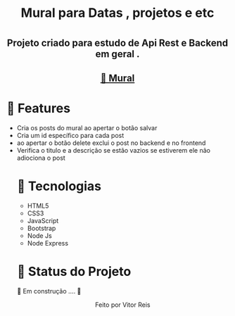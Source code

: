 
<h1 align="center" >Mural para Datas , projetos e etc<h1>
<h2 align="center">Projeto criado para estudo de Api Rest e Backend em geral . </h2>
<h2 color="blue" align="center">
<a href="https://vitorhrd.github.io/Mural/">🔗 Mural</a>
</h2>
<h1>🚀 Features</h1>
<ul>
    <li> Cria os posts do mural ao apertar o botão salvar 
      <li>Cria um id específico para cada post
        <li> ao apertar o botão delete exclui o post no backend e  no frontend 
          <li>Verifica o titulo e a descrição se estão vazios se estiverem ele não adiociona o post
<h1>🚀 Tecnologias</h1>
 
 <ul>
     <li> HTML5
      <li> CSS3
       <li> JavaScript
        <li> Bootstrap
         <li> Node Js
          <li> Node Express
 </ul>
 
<h1 > 🚀 Status do Projeto </h1>
 
 <p > 🚧   Em construção .... 🚧 </p>
 
 
 <p align="center">Feito por Vitor Reis</p>
